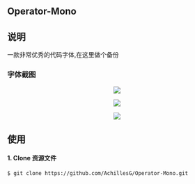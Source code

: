 
##  Operator-Mono

## 说明
一款非常优秀的代码字体,在这里做个备份


### 字体截图

<p align="center"><img src="http://i1.piimg.com/1949/02fd1e93eb33b638.png"></p>
<p align="center"><img src="http://i1.piimg.com/1949/42fd9f0feb547d6b.png"></p>
<p align="center"><img src="http://i1.piimg.com/1949/7cef3db7aaf858d7.png"></p>

## 使用

#### 1. Clone 资源文件


    $ git clone https://github.com/AchillesG/Operator-Mono.git




